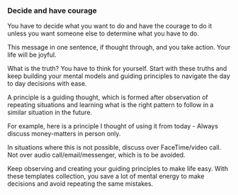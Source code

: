 ### Decide and have courage

You have to decide what you want to do and have the courage to do it unless you want someone else to determine what you have to do.

This message in one sentence, if thought through, and you take action. Your life will be joyful. 

What is the truth? You have to think for yourself. Start with these truths and keep building your mental models and guiding principles to navigate the day to day decisions with ease.

A principle is a guiding thought, which is formed after observation of repeating situations and learning what is the right pattern to follow in a similar situation in the future.

For example, here is a principle I thought of using it from today - Always discuss money-matters in person only.

In situations where this is not possible, discuss over FaceTime/video call. Not over audio call/email/messenger, which is to be avoided.

Keep observing and creating your guiding principles to make life easy. With these templates collection, you save a lot of mental energy to make decisions and avoid repeating the same mistakes.

